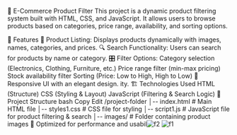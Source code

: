 📌 E-Commerce Product Filter
This project is a dynamic product filtering system built with HTML, CSS, and JavaScript. It allows users to browse products based on categories, price range, availability, and sorting options.

🔹 Features
🛒 Product Listing: Displays products dynamically with images, names, categories, and prices.
🔍 Search Functionality: Users can search for products by name or category.
🎛️ Filter Options:
Category selection (Electronics, Clothing, Furniture, etc.)
Price range filter (min-max pricing)
Stock availability filter
Sorting (Price: Low to High, High to Low)
🎨 Responsive UI with an elegant design.
ity.
🏗️ Technologies Used
HTML (Structure)
CSS (Styling & Layout)
JavaScript (Filtering & Search Logic)
📂 Project Structure
bash
Copy
Edit
/project-folder
│-- index.html        # Main HTML file
│-- styles1.css       # CSS file for styling
│-- script1.js        # JavaScript file for product filtering & search
│-- images/           # Folder containing product images
🚀 Optimized for performance and usabil![f2](https://github.com/user-attachments/assets/9d800ca8-0238-441e-a95e-157e605f444d)
![f1](https://github.com/user-attachments/assets/20339e7c-5376-4bd2-8a7b-68c9c2ee5d97)
